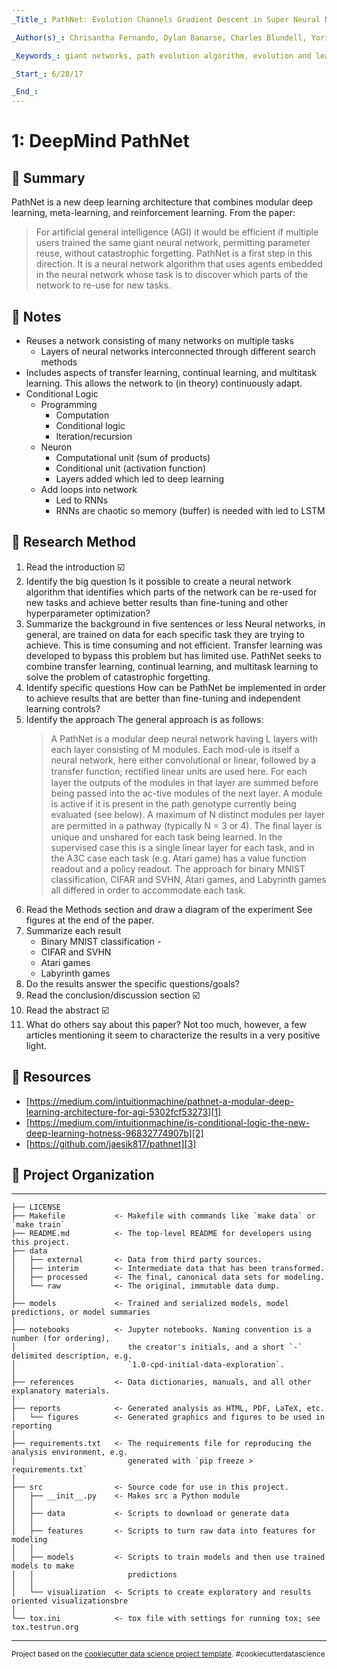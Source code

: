 ```yaml
---
_Title_: PathNet: Evolution Channels Gradient Descent in Super Neural Networks

_Author(s)_: Chrisantha Fernando, Dylan Banarse, Charles Blundell, Yori Zwols, David Ha†, Andrei A. Rusu, Alexander Pritzel, Daan Wierstra; Google DeepMind

_Keywords_: giant networks, path evolution algorithm, evolution and learning, continual learning, transfer learning, multitask learning, basal ganglia

_Start_: 6/28/17

_End_:
---
```


1: DeepMind PathNet
==============================

## 📃 Summary
PathNet is a new deep learning architecture that combines modular deep learning, meta-learning, and reinforcement learning. From the paper:
> For artificial general intelligence (AGI) it would be efficient if multiple users trained the same giant neural network, permitting parameter reuse, without catastrophic forgetting. PathNet is a first step in this direction. It is a neural network algorithm that uses agents embedded in the neural network whose task is to discover which parts of the network to re-use for new tasks.  

## 📝 Notes
- Reuses a network consisting of many networks on multiple tasks
	- Layers of neural networks interconnected through different search methods
- Includes aspects of transfer learning, continual learning, and multitask learning. This allows the network to (in theory) continuously adapt.
- Conditional Logic
	- Programming
		- Computation
		- Conditional logic
		- Iteration/recursion
	- Neuron
		- Computational unit (sum of products)
		- Conditional unit (activation function)
		- Layers added which led to deep learning
	- Add loops into network
		- Led to RNNs
		- RNNs are chaotic so memory (buffer) is needed with led to LSTM  

## 🔎 Research Method
1. Read the introduction
	☑️
2. Identify the big question
	Is it possible to create a neural network algorithm that identifies which parts of the network can be re-used for new tasks and achieve better results than fine-tuning and other hyperparameter optimization?
3. Summarize the background in five sentences or less
	Neural networks, in general, are trained on data for each specific task they are trying to achieve. This is time consuming and not efficient. Transfer learning was developed to bypass this problem but has limited use. PathNet seeks to combine transfer learning, continual learning, and multitask learning to solve the problem of catastrophic forgetting.
4. Identify specific questions
	How can be PathNet be implemented in order to achieve results that are better than fine-tuning and independent learning controls?
5. Identify the approach
	The general approach is as follows:
	> A PathNet is a modular deep neural network having L layers with each layer consisting of M modules. Each mod-ule is itself a neural network, here either convolutional or linear, followed by a transfer function; rectiﬁed linear units are used here. For each layer the outputs of the modules in that layer are summed before being passed into the ac-tive modules of the next layer. A module is active if it is present in the path genotype currently being evaluated (see below). A maximum of N distinct modules per layer are permitted in a pathway (typically N = 3 or 4). The ﬁnal layer is unique and unshared for each task being learned. In the supervised case this is a single linear layer for each task, and in the A3C case each task (e.g. Atari game) has a value function readout and a policy readout.
	The approach for binary MNIST classification, CIFAR and SVHN, Atari games, and Labyrinth games all differed in order to accommodate each task.
6. Read the Methods section and draw a diagram of the experiment
	See figures at the end of the paper.
7. Summarize each result
	- Binary MNIST classification
		\-  
	- CIFAR and SVHN
	- Atari games
	- Labyrinth games
8. Do the results answer the specific questions/goals?
9. Read the conclusion/discussion section
	☑️
10. Read the abstract
	☑️
11. What do others say about this paper?
	Not too much, however, a few articles mentioning it seem to characterize the results in a very positive light.  

## 📗 Resources
- [https://medium.com/intuitionmachine/pathnet-a-modular-deep-learning-architecture-for-agi-5302fcf53273][1]
- [https://medium.com/intuitionmachine/is-conditional-logic-the-new-deep-learning-hotness-96832774907b][2]
- [https://github.com/jaesik817/pathnet][3]

## 📐 Project Organization
------------
    ├── LICENSE
    ├── Makefile           <- Makefile with commands like `make data` or `make train`
    ├── README.md          <- The top-level README for developers using this project.
    ├── data
    │   ├── external       <- Data from third party sources.
    │   ├── interim        <- Intermediate data that has been transformed.
    │   ├── processed      <- The final, canonical data sets for modeling.
    │   └── raw            <- The original, immutable data dump.
    │
    ├── models             <- Trained and serialized models, model predictions, or model summaries
    │
    ├── notebooks          <- Jupyter notebooks. Naming convention is a number (for ordering),
    │                         the creator's initials, and a short `-` delimited description, e.g.
    │                         `1.0-cpd-initial-data-exploration`.
    │
    ├── references         <- Data dictionaries, manuals, and all other explanatory materials.
    │
    ├── reports            <- Generated analysis as HTML, PDF, LaTeX, etc.
    │   └── figures        <- Generated graphics and figures to be used in reporting
    │
    ├── requirements.txt   <- The requirements file for reproducing the analysis environment, e.g.
    │                         generated with `pip freeze > requirements.txt`
    │
    ├── src                <- Source code for use in this project.
    │   ├── __init__.py    <- Makes src a Python module
    │   │
    │   ├── data           <- Scripts to download or generate data
    │   │
    │   ├── features       <- Scripts to turn raw data into features for modeling
    │   │
    │   ├── models         <- Scripts to train models and then use trained models to make
    │   │                     predictions
    │   │
    │   └── visualization  <- Scripts to create exploratory and results oriented visualizationsbre
    │
    └── tox.ini            <- tox file with settings for running tox; see tox.testrun.org


--------

[1]:	[https://medium.com/intuitionmachine/pathnet-a-modular-deep-learning-architecture-for-agi-5302fcf53273] "PathNet - A Modular Deep Learning Architecture"
[2]:	https://medium.com/intuitionmachine/is-conditional-logic-the-new-deep-learning-hotness-96832774907b "Is Conditional Logic the New Deep Learning Hotness?"
[3]:	https://github.com/jaesik817/pathnet "PathNet on Github"

<p><small>Project based on the <a target="_blank" href="https://drivendata.github.io/cookiecutter-data-science/">cookiecutter data science project template</a>. #cookiecutterdatascience</small></p>
